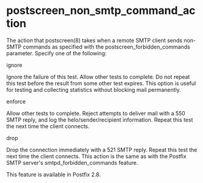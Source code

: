 # postscreen_non_smtp_command_action 

 The action that postscreen(8) takes when a remote SMTP client sends
non-SMTP commands as specified with the postscreen_forbidden_commands
parameter.  Specify one of the following: 



 ignore 

 Ignore the failure of this test. Allow other tests to complete.
Do not repeat this test before the result from some
other test expires.
This option is useful for testing and collecting statistics
without blocking mail permanently. 

 enforce 

 Allow other tests to complete. Reject attempts to deliver mail
with a 550 SMTP reply, and log the helo/sender/recipient information.
Repeat this test the next time the client connects. 

 drop 

 Drop the connection immediately with a 521 SMTP reply. Repeat
this test the next time the client connects. This action is the
same as with the Postfix SMTP server's smtpd_forbidden_commands
feature.  



 This feature is available in Postfix 2.8. 


